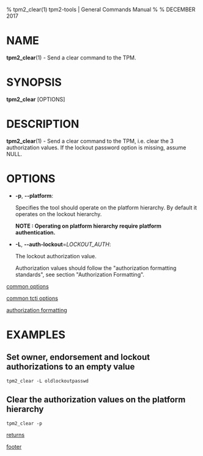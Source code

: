 % tpm2_clear(1) tpm2-tools | General Commands Manual
%
% DECEMBER 2017

# NAME

**tpm2_clear**(1) - Send a clear command to the TPM.

# SYNOPSIS

**tpm2_clear** [OPTIONS]

# DESCRIPTION

**tpm2_clear**(1) - Send a clear command to the TPM, i.e. clear the 3 authorization
values. If the lockout password option is missing, assume NULL.

# OPTIONS

  * **-p**, **\--platform**:

    Specifies the tool should operate on the platform hierarchy. By default
    it operates on the lockout hierarchy.

    **NOTE : Operating on platform hierarchy require platform authentication.**

  * **-L**, **\--auth-lockout**=_LOCKOUT\_AUTH_:

    The lockout authorization value.

    Authorization values should follow the "authorization formatting standards",
    see section "Authorization Formatting".

[common options](common/options.md)

[common tcti options](common/tcti.md)

[authorization formatting](common/authorizations.md)

# EXAMPLES

## Set owner, endorsement and lockout authorizations to an empty value

```
tpm2_clear -L oldlockoutpasswd
```

## Clear the authorization values on the platform hierarchy
```
tpm2_clear -p
```

[returns](common/returns.md)

[footer](common/footer.md)
